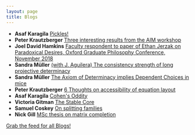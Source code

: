 ```yaml
---
layout: page
title: Blogs
---
```


* **Asaf Karagila** [Pickles!](http://karagila.org/2018/pickles/)
* **Peter Krautzberger** [Three interesting results from the AIM workshop](https://www.peterkrautzberger.org/0208/)
* **Joel David Hamkins** [Faculty respondent to paper of Ethan Jerzak on Paradoxical Desires, Oxford Graduate Philosophy Conference, November 2018](http://jdh.hamkins.org/faculty-respondent-ethan-jerzak-on-paradoxical-desires-oxford-graduate-philosophy-conference-november-2018/)
* **Sandra Müller** [(with J. Aguilera) The consistency strength of long projective determinacy](https://muellersandra.github.io/preprint/2018/11/07/PaperMiceFromLongGames.html)
* **Sandra Müller** [The Axiom of Determinacy implies Dependent Choices in mice](https://muellersandra.github.io/preprint/2018/11/06/PaperADImpliesDCinMice.html)
* **Peter Krautzberger** [6 Thoughts on accessibility of equation layout](https://www.peterkrautzberger.org/0207/)
* **Asaf Karagila** [Cohen's Oddity](http://karagila.org/2018/cohens-oddity/)
* **Victoria Gitman** [The Stable Core](https://victoriagitman.github.io/talks/2018/10/15/the-stable-core-Barcelona.html)
* **Samuel Coskey** [On splitting families](http://scoskey.org/presentation/on-splitting-families/)
* **Nick Gill** [MSc thesis on matrix completion](https://nickpgill.github.io/2018/10/05/victor-tomno-msc-thesis/)

[Grab the feed for all Blogs!](Blogs.xml)
